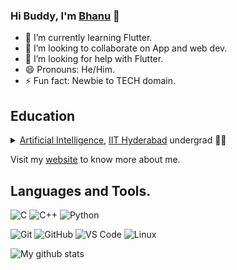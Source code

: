 ### Hi Buddy, I'm <a href="https://white-devil09.github.io/">Bhanu</a> 👋

- 🌱 I’m currently learning Flutter.
- 👯 I’m looking to collaborate on App and web dev.
- 🤔 I’m looking for help with Flutter.
- 😄 Pronouns: He/Him.
- ⚡ Fun fact: Newbie to TECH domain.

##  Education

<details>
  <summary> <a href="https://ai.iith.ac.in/">Artificial Intelligence</a>, <a href="https://iith.ac.in/">IIT Hyderabad</a> undergrad 👨‍🎓</summary>
<ul>
  <li>Bachelor of Technology in Artificial Intelligence. (2021 - 2025)</li>
</ul>
</details>

Visit my [website](https://white-devil09.github.io/) to know more about me.

## Languages  and Tools.

![C](https://img.shields.io/badge/C-00599C?style=flat-square&logo=c&logoColor=white)
![C++](https://img.shields.io/badge/C%2B%2B-00599C?style=flat-square&logo=c%2B%2B&logoColor=white)
![Python](https://img.shields.io/badge/Python-3776AB?style=flat-square&logo=python&logoColor=white)

![Git](https://img.shields.io/badge/-Git-F05032?style=flat-square&logo=git&logoColor=white)
![GitHub](https://img.shields.io/badge/-GitHub-181717?style=flat-square&logo=github)
![VS Code](https://img.shields.io/badge/-VS%20Code-007ACC?style=flat-square&logo=visual-studio-code)
![Linux](https://img.shields.io/badge/Linux-FCC624?style=flat-square&logo=linux&logoColor=black)

![My github stats](https://github-readme-stats.vercel.app/api?username=White-Devil09&show_icons=true&theme=radical)
